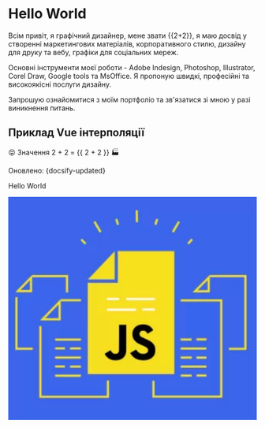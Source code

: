 # Hello World

Всім привіт, я графічний дизайнер, мене звати {{2+2}}, я маю досвід у створенні маркетингових матеріалів, корпоративного стилю, дизайну для друку та вебу, графіки для соціальних мереж.

Основні інструменти моєї роботи - Adobe Indesign, Photoshop, Illustrator, Corel Draw, Google tools та MsOffice. Я пропоную швидкі, професійні та високоякісні послуги дизайну.

Запрошую ознайомитися з моїм портфоліо та зв'язатися зі мною у разі виникнення питань.

## Приклад Vue інтерполяції <!-- {docsify-ignore} -->

:stuck_out_tongue_closed_eyes: Значення 2 + 2 = {{ 2 + 2 }} :factory:

Оновлено: {docsify-updated}

<Button-counter></Button-counter>

<Title-component title="Привіт">Hello World</Title-component>

![Alt text](/assets/links/page1/image.png)
